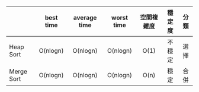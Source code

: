 |          |best time|average time|worst time|空間複雜度|穩定度|分類|
|:---------|:-------:|:----------:|:--------:|:------:|:---:|:--:|
|Heap Sort |O(nlogn) |  O(nlogn)  | O(nlogn) |  O(1)  |不穩定|選擇 |
|Merge Sort|O(nlogn) |  O(nlogn)  | O(nlogn) |  O(n)  | 穩定 |合併 |
